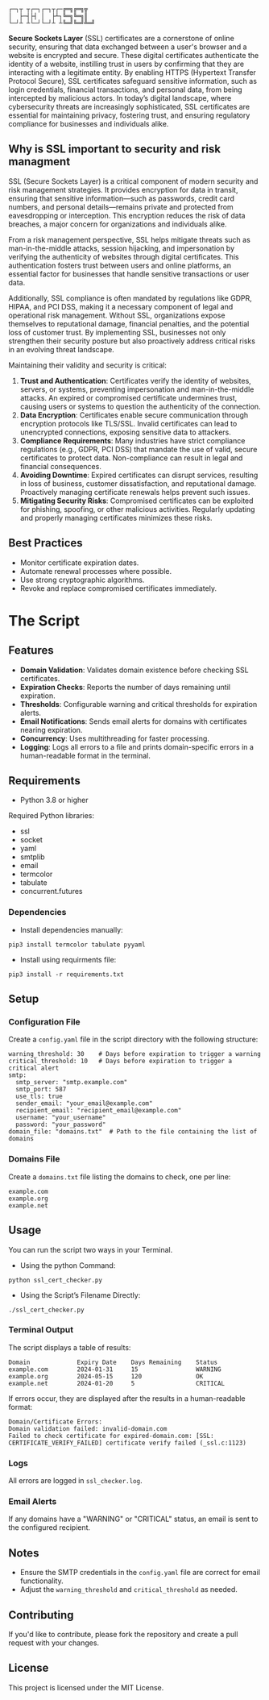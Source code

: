 ```
┌─┐┬ ┬┌─┐┌─┐┬┌─╔═╗╔═╗╦  
│  ├─┤├┤ │  ├┴┐╚═╗╚═╗║  
└─┘┴ ┴└─┘└─┘┴ ┴╚═╝╚═╝╩═╝
```

**Secure Sockets Layer** (SSL) certificates are a cornerstone of online security, ensuring that data exchanged between a user's browser and a website is encrypted and secure. These digital certificates authenticate the identity of a website, instilling trust in users by confirming that they are interacting with a legitimate entity. By enabling HTTPS (Hypertext Transfer Protocol Secure), SSL certificates safeguard sensitive information, such as login credentials, financial transactions, and personal data, from being intercepted by malicious actors. In today’s digital landscape, where cybersecurity threats are increasingly sophisticated, SSL certificates are essential for maintaining privacy, fostering trust, and ensuring regulatory compliance for businesses and individuals alike.

## Why is SSL important to security and risk managment

SSL (Secure Sockets Layer) is a critical component of modern security and risk management strategies. It provides encryption for data in transit, ensuring that sensitive information—such as passwords, credit card numbers, and personal details—remains private and protected from eavesdropping or interception. This encryption reduces the risk of data breaches, a major concern for organizations and individuals alike.

From a risk management perspective, SSL helps mitigate threats such as man-in-the-middle attacks, session hijacking, and impersonation by verifying the authenticity of websites through digital certificates. This authentication fosters trust between users and online platforms, an essential factor for businesses that handle sensitive transactions or user data.

Additionally, SSL compliance is often mandated by regulations like GDPR, HIPAA, and PCI DSS, making it a necessary component of legal and operational risk management. Without SSL, organizations expose themselves to reputational damage, financial penalties, and the potential loss of customer trust. By implementing SSL, businesses not only strengthen their security posture but also proactively address critical risks in an evolving threat landscape.

Maintaining their validity and security is critical:

1. **Trust and Authentication**: Certificates verify the identity of websites, servers, or systems, preventing impersonation and man-in-the-middle attacks. An expired or compromised certificate undermines trust, causing users or systems to question the authenticity of the connection.
2. **Data Encryption**: Certificates enable secure communication through encryption protocols like TLS/SSL. Invalid certificates can lead to unencrypted connections, exposing sensitive data to attackers.
3. **Compliance Requirements**: Many industries have strict compliance regulations (e.g., GDPR, PCI DSS) that mandate the use of valid, secure certificates to protect data. Non-compliance can result in legal and financial consequences.
4. **Avoiding Downtime**: Expired certificates can disrupt services, resulting in loss of business, customer dissatisfaction, and reputational damage. Proactively managing certificate renewals helps prevent such issues.
5. **Mitigating Security Risks**: Compromised certificates can be exploited for phishing, spoofing, or other malicious activities. Regularly updating and properly managing certificates minimizes these risks.

## Best Practices

- Monitor certificate expiration dates.
- Automate renewal processes where possible.
- Use strong cryptographic algorithms.
- Revoke and replace compromised certificates immediately.

# The Script

## Features

- **Domain Validation**: Validates domain existence before checking SSL certificates.
- **Expiration Checks**: Reports the number of days remaining until expiration.
- **Thresholds**: Configurable warning and critical thresholds for expiration alerts.
- **Email Notifications**: Sends email alerts for domains with certificates nearing expiration.
- **Concurrency**: Uses multithreading for faster processing.
- **Logging**: Logs all errors to a file and prints domain-specific errors in a human-readable format in the terminal.

## Requirements

- Python 3.8 or higher

Required Python libraries:

- ssl
- socket
- yaml
- smtplib
- email
- termcolor
- tabulate
- concurrent.futures

### Dependencies

- Install dependencies manually:
```
pip3 install termcolor tabulate pyyaml
```
- Install using requirments file:
```
pip3 install -r requirements.txt 
```

## Setup

### Configuration File

Create a `config.yaml` file in the script directory with the following structure:

```
warning_threshold: 30    # Days before expiration to trigger a warning
critical_threshold: 10   # Days before expiration to trigger a critical alert
smtp:
  smtp_server: "smtp.example.com"
  smtp_port: 587
  use_tls: true
  sender_email: "your_email@example.com"
  recipient_email: "recipient_email@example.com"
  username: "your_username"
  password: "your_password"
domain_file: "domains.txt"  # Path to the file containing the list of domains
```

### Domains File

Create a `domains.txt` file listing the domains to check, one per line:

```
example.com
example.org
example.net
```

## Usage

You can run the script two ways in your Terminal.

- Using the python Command:
```
python ssl_cert_checker.py
```
- Using the Script’s Filename Directly:
```
./ssl_cert_checker.py
```

### Terminal Output

The script displays a table of results:

```
Domain             Expiry Date    Days Remaining    Status
example.com        2024-01-31     15                WARNING
example.org        2024-05-15     120               OK
example.net        2024-01-20     5                 CRITICAL
```

If errors occur, they are displayed after the results in a human-readable format:

```
Domain/Certificate Errors:
Domain validation failed: invalid-domain.com
Failed to check certificate for expired-domain.com: [SSL: CERTIFICATE_VERIFY_FAILED] certificate verify failed (_ssl.c:1123)
```

### Logs

All errors are logged in `ssl_checker.log`.

### Email Alerts

If any domains have a "WARNING" or "CRITICAL" status, an email is sent to the configured recipient.

## Notes

- Ensure the SMTP credentials in the `config.yaml` file are correct for email functionality.
- Adjust the `warning_threshold` and `critical_threshold` as needed.

## Contributing

If you'd like to contribute, please fork the repository and create a pull request with your changes.

## License

This project is licensed under the MIT License.
